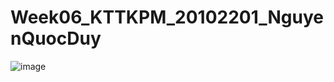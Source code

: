 # Week06_KTTKPM_20102201_NguyenQuocDuy
![image](https://github.com/Pandeee12/Week06_KTTKPM_20102201_NguyenQuocDuy/assets/144768405/dc57a731-5354-4f67-9b86-31776560d02e)
